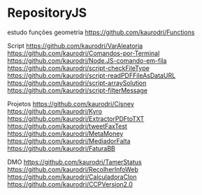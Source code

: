 # RepositoryJS

estudo funções geometria
https://github.com/kaurodri/Functions


Script
https://github.com/kaurodri/VarAleatoria
https://github.com/kaurodri/Comandos-por-Terminal
https://github.com/kaurodri/Node.JS-comando-em-fila
https://github.com/kaurodri/script-checkFileType
https://github.com/kaurodri/script-readPDFFileAsDataURL
https://github.com/kaurodri/script-arraySolution
https://github.com/kaurodri/script-filterMessage

Projetos
https://github.com/kaurodri/Cisney
https://github.com/kaurodri/Kyro
https://github.com/kaurodri/ExtractorPDFtoTXT
https://github.com/kaurodri/tweetFaxTest
https://github.com/kaurodri/MetaMoney
https://github.com/kaurodri/MediadorFalta
https://github.com/kaurodri/FaturaBB

DMO
https://github.com/kaurodri/TamerStatus
https://github.com/kaurodri/RecolherInfoWeb
https://github.com/kaurodri/CalculadoraClon
https://github.com/kaurodri/CCPVersion2.0
